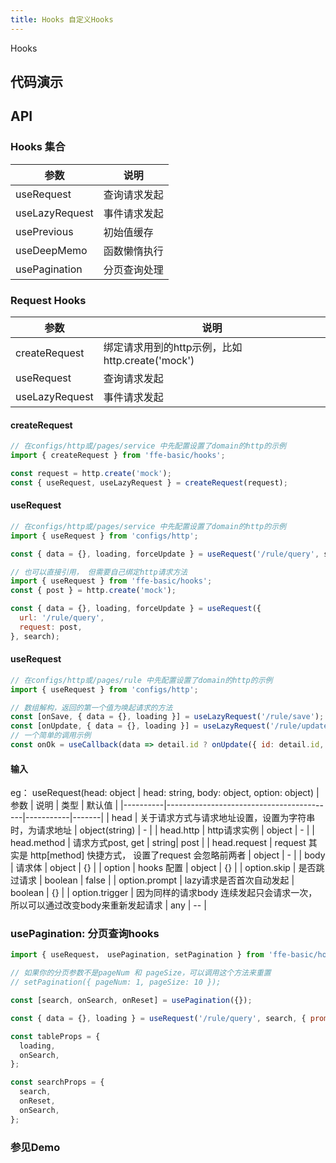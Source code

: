 ```yaml
---
title: Hooks 自定义Hooks
---
```


Hooks

## 代码演示

## API

### Hooks 集合
| 参数        | 说明                | 
|-------------|---------------------|
| useRequest | 查询请求发起 |
| useLazyRequest | 事件请求发起 |  
| usePrevious | 初始值缓存 |
| useDeepMemo | 函数懒惰执行 |
| usePagination | 分页查询处理 |

### Request Hooks
| 参数        | 说明                | 
|-------------|---------------------|
| createRequest | 绑定请求用到的http示例，比如http.create('mock') |
| useRequest | 查询请求发起 |
| useLazyRequest | 事件请求发起 |  

#### createRequest
```js
// 在configs/http或/pages/service 中先配置设置了domain的http的示例
import { createRequest } from 'ffe-basic/hooks';

const request = http.create('mock');
const { useRequest, useLazyRequest } = createRequest(request);
```

#### useRequest
```js
// 在configs/http或/pages/service 中先配置设置了domain的http的示例
import { useRequest } from 'configs/http';

const { data = {}, loading, forceUpdate } = useRequest('/rule/query', search);

// 也可以直接引用， 但需要自己绑定http请求方法
import { useRequest } from 'ffe-basic/hooks';
const { post } = http.create('mock');

const { data = {}, loading, forceUpdate } = useRequest({
  url: '/rule/query',
  request: post,
}, search);
```

#### useRequest
```js
// 在configs/http或/pages/rule 中先配置设置了domain的http的示例
import { useRequest } from 'configs/http';

// 数组解构，返回的第一个值为唤起请求的方法
const [onSave, { data = {}, loading }] = useLazyRequest('/rule/save');
const [onUpdate, { data = {}, loading }] = useLazyRequest('/rule/update', baseData);
// 一个简单的调用示例
const onOk = useCallback(data => detail.id ? onUpdate({ id: detail.id, ...data }) : onSave(data), [detail]);

```

#### 输入
eg： useRequest(head: object | head: string, body: object, option: object)
| 参数      | 说明                                     | 类型       | 默认值 |
|----------|------------------------------------------|-----------|-------|
|  head | 关于请求方式与请求地址设置，设置为字符串时，为请求地址 | object(string) | - |
|  head.http | http请求实例 | object | - |
|  head.method | 请求方式post, get | string| post |
|  head.request | request 其实是 http[method] 快捷方式， 设置了request 会忽略前两者 | object | - |
|  body | 请求体 | object | {} |
|  option | hooks 配置 | object | {} |
|  option.skip | 是否跳过请求 | boolean | false |
|  option.prompt | lazy请求是否首次自动发起 | boolean | {} |
|  option.trigger | 因为同样的请求body 连续发起只会请求一次，所以可以通过改变body来重新发起请求 | any | -- |

### usePagination: 分页查询hooks
```javascript
import { useRequest， usePagination, setPagination } from 'ffe-basic/hooks';

// 如果你的分页参数不是pageNum 和 pageSize，可以调用这个方法来重置
// setPagination({ pageNum: 1, pageSize: 10 });

const [search, onSearch, onReset] = usePagination({});

const { data = {}, loading } = useRequest('/rule/query', search, { prompt: true });

const tableProps = {
  loading,
  onSearch,
};

const searchProps = {
  search,
  onReset,
  onSearch,
};

```

### 参见Demo
